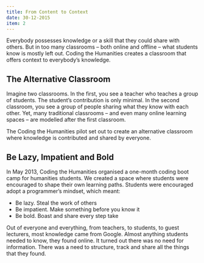 ```yaml
---
title: From Content to Context
date: 30-12-2015
item: 2
---
```

Everybody possesses knowledge or a skill that they could share with others. But in too many classrooms – both online and offline – what students know is mostly left out. Coding the Humanities creates a classroom that offers context to everybody’s knowledge.

## The Alternative Classroom

Imagine two classrooms. In the first, you see a teacher who teaches a group of students. The student’s contribution is only minimal. In the second classroom, you see a group of people sharing what they know with each other. Yet, many traditional classrooms – and even many online learning spaces – are modelled after the first classroom. 

The Coding the Humanities pilot set out to create an alternative classroom where knowledge is contributed and shared by everyone. 

## Be Lazy, Impatient and Bold

In May 2013, Coding the Humanities organised a one-month coding boot camp for humanities students. We created a space where students were encouraged to shape their own learning paths. Students were encouraged adopt a programmer’s mindset, which meant: 

- Be lazy. Steal the work of others
- Be impatient. Make something before you know it 
- Be bold. Boast and share every step take 

Out of everyone and everything, from teachers, to students, to guest lecturers, most knowledge came from Google. Almost anything students needed to know, they found online. It turned out there was no need for information. There was a need to structure, track and share all the things that they found.
